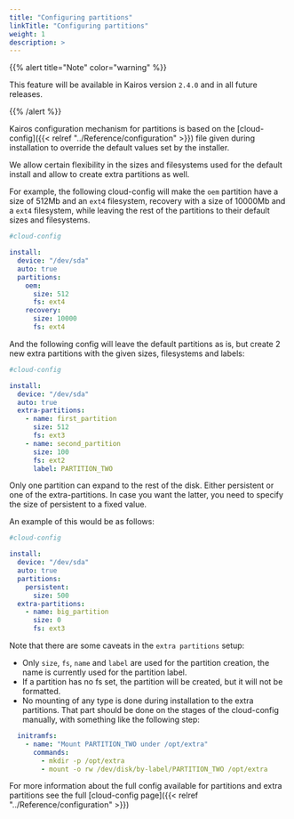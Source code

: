 ```yaml
---
title: "Configuring partitions"
linkTitle: "Configuring partitions"
weight: 1
description: >
---
```


{{% alert title="Note" color="warning" %}}

This feature will be available in Kairos version `2.4.0` and in all future releases.

{{% /alert %}}


Kairos configuration mechanism for partitions is based on the [cloud-config]({{< relref "../Reference/configuration" >}}) file 
given during installation to override the default values set by the installer.

We allow certain flexibility in the sizes and filesystems used for the default install and allow to create extra partitions as well.

For example, the following cloud-config will make the `oem` partition have a size of 512Mb and an `ext4` filesystem, 
recovery with a size of 10000Mb and a `ext4` filesystem, while leaving the rest of the partitions to their default sizes and filesystems. 

```yaml
#cloud-config

install:
  device: "/dev/sda"
  auto: true
  partitions:
    oem:
      size: 512
      fs: ext4
    recovery:
      size: 10000
      fs: ext4
```



And the following config will leave the default partitions as is, but create 2 new extra partitions with the given sizes, filesystems and labels:

```yaml
#cloud-config

install:
  device: "/dev/sda"
  auto: true
  extra-partitions:
    - name: first_partition
      size: 512
      fs: ext3
    - name: second_partition
      size: 100
      fs: ext2
      label: PARTITION_TWO
```

Only one partition can expand to the rest of the disk. 
Either persistent or one of the extra-partitions. 
In case you want the latter, you need to specify the size of persistent to a fixed value.

An example of this would be as follows:

```yaml
#cloud-config

install:
  device: "/dev/sda"
  auto: true
  partitions:
    persistent:
      size: 500
  extra-partitions:
    - name: big_partition
      size: 0
      fs: ext3
```


Note that there are some caveats in the `extra partitions` setup:
 - Only `size`, `fs`, `name` and `label` are used for the partition creation, the name is currently used for the partition label.
 - If a partition has no fs set, the partition will be created, but it will not be formatted.
 - No mounting of any type is done during installation to the extra partitions. That part should be done on the stages of the cloud-config manually, with something like the following step:

```yaml
  initramfs:
    - name: "Mount PARTITION_TWO under /opt/extra"
      commands:
        - mkdir -p /opt/extra
        - mount -o rw /dev/disk/by-label/PARTITION_TWO /opt/extra
```



For more information about the full config available for partitions and extra partitions see the full [cloud-config page]({{< relref "../Reference/configuration" >}})